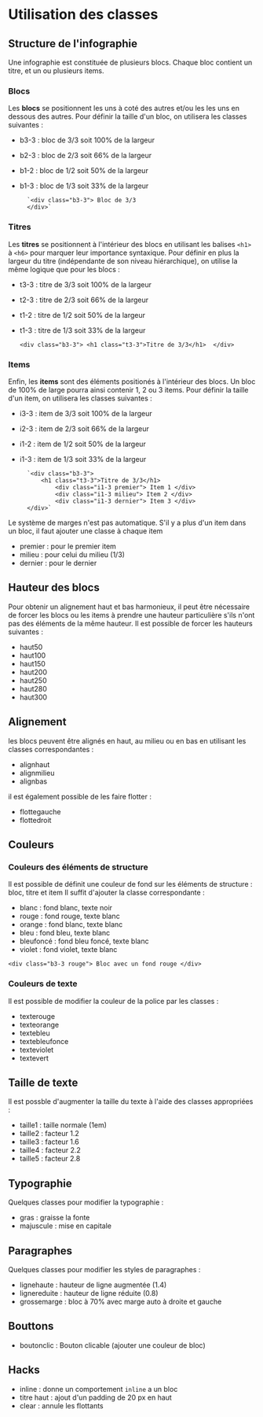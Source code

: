 # Utilisation des classes 

## Structure de l'infographie

Une infographie est constituée de plusieurs blocs. Chaque bloc contient un titre, et un ou plusieurs items. 

### Blocs
Les **blocs** se positionnent les uns à coté des autres et/ou les les uns en dessous des autres. 
Pour définir la taille d'un bloc, on utilisera les classes suivantes : 
* b3-3 : bloc de 3/3 soit 100% de la largeur
* b2-3 : bloc de 2/3 soit 66% de la largeur
* b1-2 : bloc de 1/2 soit 50% de la largeur
* b1-3 : bloc de 1/3 soit 33% de la largeur
        
        `<div class="b3-3"> Bloc de 3/3 
        </div>`
        
### Titres
Les **titres** se positionnent à l'intérieur des blocs en utilisant les balises `<h1>` à `<h6>` pour marquer leur importance syntaxique. Pour définir en plus la largeur du titre (indépendante de son niveau hiérarchique), on utilise la même logique que pour les blocs : 
* t3-3 : titre de 3/3 soit 100% de la largeur
* t2-3 : titre de 2/3 soit 66% de la largeur
* t1-2 : titre de 1/2 soit 50% de la largeur
* t1-3 : titre de 1/3 soit 33% de la largeur
    
     `<div class="b3-3">
            <h1 class="t3-3">Titre de 3/3</h1> 
        </div>`

### Items  
Enfin, les **items** sont des éléments positionés à l'intérieur des blocs. Un bloc de 100% de large pourra ainsi contenir 1, 2 ou 3 items. Pour définir la taille d'un item, on utilisera les classes suivantes : 
* i3-3 : item de 3/3 soit 100% de la largeur
* i2-3 : item de 2/3 soit 66% de la largeur
* i1-2 : item de 1/2 soit 50% de la largeur
* i1-3 : item de 1/3 soit 33% de la largeur

        `<div class="b3-3">
            <h1 class="t3-3">Titre de 3/3</h1> 
                <div class="i1-3 premier"> Item 1 </div>
                <div class="i1-3 milieu"> Item 2 </div>
                <div class="i1-3 dernier"> Item 3 </div>
        </div>`

Le système de marges n'est pas automatique. S'il y a plus d'un item dans un bloc, il faut ajouter une classe à chaque item 
* premier : pour le premier item 
* milieu : pour celui du milieu (1/3)
* dernier : pour le dernier
        
## Hauteur des blocs
Pour obtenir un alignement haut et bas harmonieux, il peut être nécessaire de forcer les blocs ou les items à prendre une hauteur particulière s'ils n'ont pas des éléments de la même hauteur.
Il est possible de forcer les hauteurs suivantes : 
* haut50
* haut100
* haut150
* haut200
* haut250
* haut280
* haut300

## Alignement

les blocs peuvent être alignés en haut, au milieu ou en bas en utilisant les classes correspondantes : 
* alignhaut
* alignmilieu
* alignbas

il est également possible de les faire flotter :
* flottegauche
* flottedroit

## Couleurs

### Couleurs des éléments de structure
Il est possible de définit une couleur de fond sur les éléments de structure : bloc, titre et item
Il suffit d'ajouter la classe correspondante : 
* blanc : fond blanc, texte noir 
* rouge : fond rouge, texte blanc 
* orange : fond blanc, texte blanc  
* bleu : fond bleu, texte blanc  
* bleufoncé : fond bleu foncé, texte blanc  
* violet : fond violet, texte blanc   

`<div class="b3-3 rouge"> Bloc avec un fond rouge </div>`

### Couleurs de texte

Il est possible de modifier la couleur de la police par les classes : 

* texterouge
* texteorange
* textebleu
* textebleufonce
* texteviolet
* textevert



## Taille de texte

Il est possble d'augmenter la taille du texte à l'aide des classes appropriées : 
* taille1 : taille normale (1em)
* taille2 : facteur 1.2
* taille3 : facteur 1.6
* taille4 : facteur 2.2
* taille5 : facteur 2.8

## Typographie

Quelques classes pour modifier la typographie : 

* gras : graisse la fonte
* majuscule : mise en capitale

## Paragraphes

Quelques classes pour modifier les styles de paragraphes : 

* lignehaute : hauteur de ligne augmentée (1.4)
* lignereduite : hauteur de ligne réduite (0.8)
* grossemarge : bloc à 70% avec marge auto à droite et gauche

## Bouttons
* boutonclic : Bouton clicable (ajouter une couleur de bloc)

## Hacks

* inline : donne un comportement `inline` a un bloc
* titre haut : ajout d'un padding de 20 px en haut
* clear : annule les flottants
